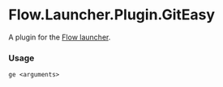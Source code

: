 Flow.Launcher.Plugin.GitEasy
==================

A plugin for the [Flow launcher](https://github.com/Flow-Launcher/Flow.Launcher).

### Usage

    ge <arguments>